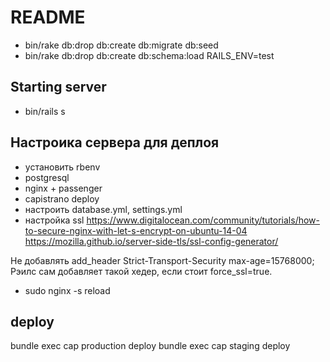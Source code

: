 # README


- bin/rake db:drop db:create db:migrate db:seed
- bin/rake db:drop db:create db:schema:load RAILS_ENV=test

## Starting server

- bin/rails s


## Настроика сервера для деплоя

- установить rbenv
- postgresql
- nginx + passenger
- capistrano deploy
- настроить database.yml, settings.yml
- настройка ssl
https://www.digitalocean.com/community/tutorials/how-to-secure-nginx-with-let-s-encrypt-on-ubuntu-14-04
https://mozilla.github.io/server-side-tls/ssl-config-generator/

Не добавлять add_header Strict-Transport-Security max-age=15768000; Рэилс сам добавляет такой хедер, если стоит force_ssl=true.

- sudo nginx -s reload

## deploy

bundle exec cap production deploy
bundle exec cap staging deploy

